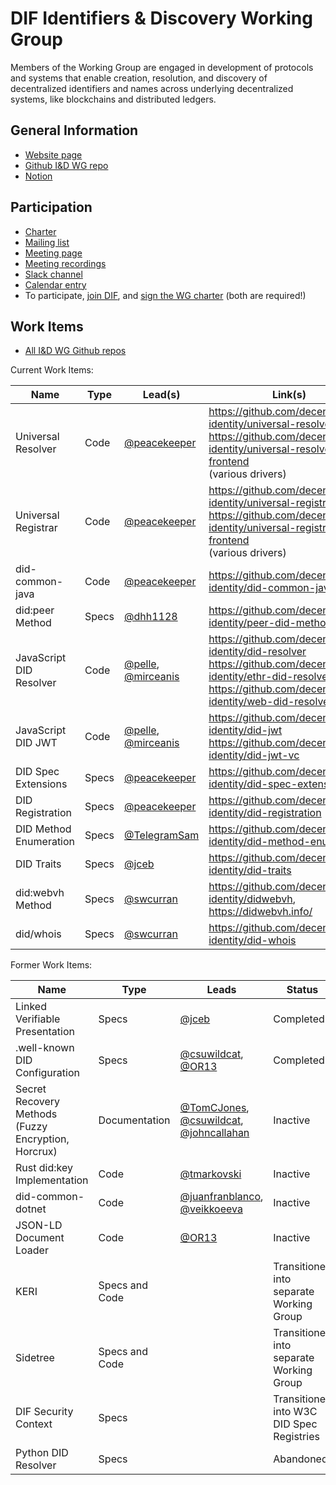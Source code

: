# DIF Identifiers & Discovery Working Group

Members of the Working Group are engaged in development of protocols and systems that enable creation, resolution, and discovery of decentralized identifiers and names across underlying decentralized systems, like blockchains and distributed ledgers.

## General Information

- [Website page](https://identity.foundation/working-groups/identifiers-discovery.html)
- [Github I&D WG repo](https://github.com/decentralized-identity/identifiers-discovery/)
- [Notion](https://www.notion.so/dif/Identifiers-Discovery-Working-Group-aea2c07cc10d4f45b729b633691e364e)

## Participation

- [Charter](https://github.com/decentralized-identity/org/blob/master/Org%20documents/WG%20documents/DIF_ID_WG_charter_v1.pdf)
- [Mailing list](https://lists.identity.foundation/g/id-wg)
- [Meeting page](https://github.com/decentralized-identity/identifiers-discovery/blob/main/agenda.md)
- [Meeting recordings](https://docs.google.com/spreadsheets/d/1wgccmMvIImx30qVE9GhRKWWv3vmL2ZyUauuKx3IfRmA/edit#gid=111226877)
- [Slack channel](https://difdn.slack.com/messages/C4WED8JSH)
- [Calendar entry](https://calendar.google.com/event?action=TEMPLATE&tmeid=NWwzYmI3Y2c0aG9qdmt1Z2kxYzRtM2hsbjNfMjAyNTAxMjdUMTkwMDAwWiBkZWNlbnRyYWxpemVkLmlkZW50aXR5QG0=&tmsrc=decentralized.identity%40gmail.com&scp=ALL)
- To participate, [join DIF](https://identity.foundation/join), and [sign the WG charter](https://bit.ly/DIF-WG-select1) (both are required!)

## Work Items

- [All I&D WG Github repos](https://github.com/decentralized-identity?q=wg-id&type=&language=)

Current Work Items:

| Name | Type | Lead(s) | Link(s) |
| ----------- | -------------- | ---------------- | ----------------------- |
| Universal Resolver | Code | [@peacekeeper](https://github.com/peacekeeper) | https://github.com/decentralized-identity/universal-resolver<br> https://github.com/decentralized-identity/universal-resolver-frontend<br> (various drivers) |
| Universal Registrar | Code | [@peacekeeper](https://github.com/peacekeeper) | https://github.com/decentralized-identity/universal-registrar<br> https://github.com/decentralized-identity/universal-registrar-frontend<br> (various drivers) |
| did-common-java | Code | [@peacekeeper](https://github.com/peacekeeper) | https://github.com/decentralized-identity/did-common-java |
| did:peer Method | Specs | [@dhh1128](https://github.com/dhh1128) | https://github.com/decentralized-identity/peer-did-method-spec |
| JavaScript DID Resolver | Code | [@pelle](https://github.com/pelle), [@mirceanis](https://github.com/mirceanis) | https://github.com/decentralized-identity/did-resolver<br> https://github.com/decentralized-identity/ethr-did-resolver<br> https://github.com/decentralized-identity/web-did-resolver |
| JavaScript DID JWT | Code | [@pelle](https://github.com/pelle), [@mirceanis](https://github.com/mirceanis) | https://github.com/decentralized-identity/did-jwt<br> https://github.com/decentralized-identity/did-jwt-vc |
| DID Spec Extensions | Specs | [@peacekeeper](https://github.com/peacekeeper) | https://github.com/decentralized-identity/did-spec-extensions |
| DID Registration | Specs | [@peacekeeper](https://github.com/peacekeeper) | https://github.com/decentralized-identity/did-registration |
| DID Method Enumeration | Specs | [@TelegramSam](https://github.com/TelegramSam) | https://github.com/decentralized-identity/did-method-enum |
| DID Traits | Specs | [@jceb](https://github.com/jceb) | https://github.com/decentralized-identity/did-traits |
| did:webvh Method | Specs | [@swcurran](https://github.com/swcurran/) | https://github.com/decentralized-identity/didwebvh, https://didwebvh.info/ |   
| did/whois | Specs | [@swcurran](https://github.com/swcurran/) | https://github.com/decentralized-identity/did-whois |   

Former Work Items:

| Name | Type | Leads | Status | Link(s) |
| ----------- | -------------- | -------------- | ---------------- | ----------------------- |
| Linked Verifiable Presentation | Specs | [@jceb](https://github.com/jceb) | Completed | https://github.com/decentralized-identity/linked-vp |
| .well-known DID Configuration | Specs | [@csuwildcat](https://github.com/csuwildcat), [@OR13](https://github.com/OR13) | Completed | https://github.com/decentralized-identity/.well-known |
| Secret Recovery Methods (Fuzzy Encryption, Horcrux) | Documentation | [@TomCJones](https://github.com/TomCJones), [@csuwildcat](https://github.com/csuwildcat), [@johncallahan](https://github.com/johncallahan) | Inactive | https://github.com/decentralized-identity/secret-recovery-methods<br> https://github.com/decentralized-identity/fuzzy-encryption<br> https://github.com/decentralized-identity/horcrux |
| Rust did:key Implementation | Code | [@tmarkovski](https://github.com/tmarkovski) | Inactive | https://github.com/decentralized-identity/did-key.rs |
| did-common-dotnet | Code | [@juanfranblanco](https://github.com/juanfranblanco), [@veikkoeeva](https://github.com/veikkoeeva) | Inactive | https://github.com/decentralized-identity/did-common-dotnet |
| JSON-LD Document Loader | Code | [@OR13](https://github.com/OR13) | Inactive | https://github.com/decentralized-identity/jsonld-document-loader |
| KERI | Specs and Code | | Transitioned into separate Working Group | https://github.com/decentralized-identity/keri/ |
| Sidetree | Specs and Code | | Transitioned into separate Working Group | https://identity.foundation/working-groups/sidetree.html |
| DIF Security Context | Specs | | Transitioned into W3C DID Spec Registries | https://github.com/decentralized-identity/context |
| Python DID Resolver | Specs | | Abandoned | https://github.com/decentralized-identity/universal-resolver-python |

